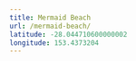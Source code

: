 ```yaml
---
title: Mermaid Beach
url: /mermaid-beach/
latitude: -28.044710600000002
longitude: 153.4373204
---
```

